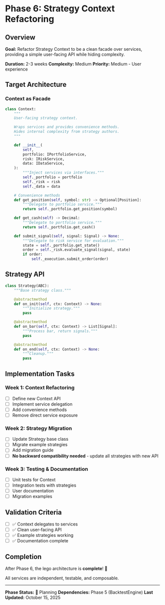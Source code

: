 # Phase 6: Strategy Context Refactoring

## Overview

**Goal:** Refactor Strategy Context to be a clean facade over services, providing a simple user-facing API while hiding complexity.

**Duration:** 2-3 weeks **Complexity:** Medium **Priority:** Medium - User experience

## Target Architecture

### Context as Facade

```python
class Context:
    """
    User-facing strategy context.

    Wraps services and provides convenience methods.
    Hides internal complexity from strategy authors.
    """

    def __init__(
        self,
        portfolio: IPortfolioService,
        risk: IRiskService,
        data: IDataService,
    ):
        """Inject services via interfaces."""
        self._portfolio = portfolio
        self._risk = risk
        self._data = data

    # Convenience methods
    def get_position(self, symbol: str) -> Optional[Position]:
        """Delegate to portfolio service."""
        return self._portfolio.get_position(symbol)

    def get_cash(self) -> Decimal:
        """Delegate to portfolio service."""
        return self._portfolio.get_cash()

    def submit_signal(self, signal: Signal) -> None:
        """Delegate to risk service for evaluation."""
        state = self._portfolio.get_state()
        order = self._risk.evaluate_signal(signal, state)
        if order:
            self._execution.submit_order(order)
```

## Strategy API

```python
class Strategy(ABC):
    """Base strategy class."""

    @abstractmethod
    def on_init(self, ctx: Context) -> None:
        """Initialize strategy."""
        pass

    @abstractmethod
    def on_bar(self, ctx: Context) -> List[Signal]:
        """Process bar, return signals."""
        pass

    @abstractmethod
    def on_end(self, ctx: Context) -> None:
        """Cleanup."""
        pass
```

## Implementation Tasks

### Week 1: Context Refactoring

- [ ] Define new Context API
- [ ] Implement service delegation
- [ ] Add convenience methods
- [ ] Remove direct service exposure

### Week 2: Strategy Migration

- [ ] Update Strategy base class
- [ ] Migrate example strategies
- [ ] Add migration guide
- [ ] **No backward compatibility needed** - update all strategies with new API

### Week 3: Testing & Documentation

- [ ] Unit tests for Context
- [ ] Integration tests with strategies
- [ ] User documentation
- [ ] Migration examples

## Validation Criteria

- [ ] ✅ Context delegates to services
- [ ] ✅ Clean user-facing API
- [ ] ✅ Example strategies working
- [ ] ✅ Documentation complete

## Completion

After Phase 6, the lego architecture is **complete**! 🎉

All services are independent, testable, and composable.

______________________________________________________________________

**Phase Status:** 📝 Planning **Dependencies:** Phase 5 (BacktestEngine) **Last Updated:** October 15, 2025
